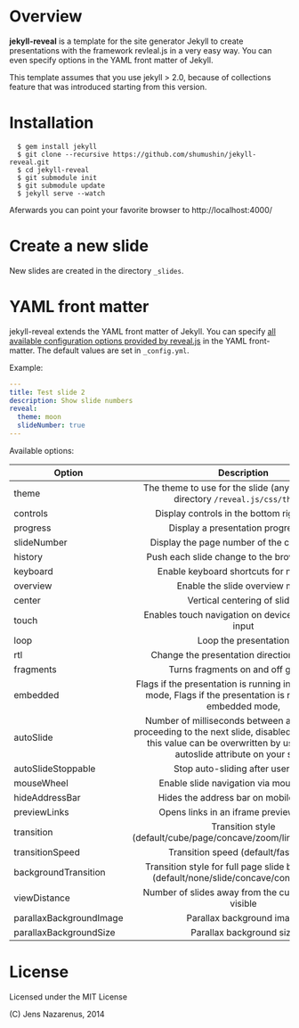 Overview
========
**jekyll-reveal** is a template for the site generator Jekyll to create presentations
with the framework revleal.js in a very easy way. You can even specify options
in the YAML front matter of Jekyll.

This template assumes that you use jekyll > 2.0, because of collections feature that was introduced starting from this version.

Installation
============

```
  $ gem install jekyll  
  $ git clone --recursive https://github.com/shumushin/jekyll-reveal.git
  $ cd jekyll-reveal
  $ git submodule init
  $ git submodule update
  $ jekyll serve --watch
```

Aferwards you can point your favorite browser to http://localhost:4000/

Create a new slide
==================
New slides are created in the directory `_slides`. 

YAML front matter
=================
jekyll-reveal extends the YAML front matter of Jekyll. You can specify [all available configuration
options provided by reveal.js](https://github.com/hakimel/reveal.js/#configuration) in the YAML front-matter. The default
values are set in `_config.yml`.

Example:
```yml
---
title: Test slide 2
description: Show slide numbers
reveal:
  theme: moon
  slideNumber: true
---
```

Available options:

| Option                    | Description                                                                                                                                                                         | Default |
| ------------------------- |:-----------------------------------------------------------------------------------------------------------------------------------------------------------------------------------:| -------:|
| theme                     | The theme to use for the slide (any theme in the directory `/reveal.js/css/theme/`)                                                                                                   | default |
| controls                  | Display controls in the bottom right corner                                                                                                                                         | true    |
| progress                  | Display a presentation progress bar                                                                                                                                                 | true    |
| slideNumber               | Display the page number of the current slide                                                                                                                                        | false   |
| history                   | Push each slide change to the browser history                                                                                                                                       | false   |
| keyboard                  | Enable keyboard shortcuts for navigation                                                                                                                                            | true    |
| overview                  | Enable the slide overview mode                                                                                                                                                      | true    |
| center                    | Vertical centering of slides                                                                                                                                                        | true    |
| touch                     | Enables touch navigation on devices with touch input                                                                                                                                | true    |
| loop                      | Loop the presentation                                                                                                                                                               | false   |
| rtl                       | Change the presentation direction to be RTL                                                                                                                                         | false   |
| fragments                 | Turns fragments on and off globally                                                                                                                                                 | true    |
| embedded                  | Flags if the presentation is running in an embedded mode, Flags if the presentation is running in an embedded mode,                                                                 | false   |
| autoSlide                 | Number of milliseconds between automatically proceeding to the next slide, disabled when set to 0, this value can be overwritten by using a data-autoslide attribute on your slides | 0       |
| autoSlideStoppable        | Stop auto-sliding after user input                                                                                                                                                  | true    |
| mouseWheel                | Enable slide navigation via mouse wheel                                                                                                                                             | false   |
| hideAddressBar            | Hides the address bar on mobile devices                                                                                                                                             | true    |
| previewLinks              | Opens links in an iframe preview overlay                                                                                                                                            | false   |
| transition                | Transition style (default/cube/page/concave/zoom/linear/fade/none)                                                                                                                  | default |
| transitionSpeed           | Transition speed (default/fast/slow)                                                                                                                                                | default |
| backgroundTransition      | Transition style for full page slide backgrounds (default/none/slide/concave/convex/zoom)                                                                                           | default |
| viewDistance              | Number of slides away from the current that are visible                                                                                                                             | 3       |
| parallaxBackgroundImage   | Parallax background image                                                                                                                                                           |         |
| parallaxBackgroundSize    | Parallax background size                                                                                                                                                            |         |

License
=======
Licensed under the MIT License

(C) Jens Nazarenus, 2014
